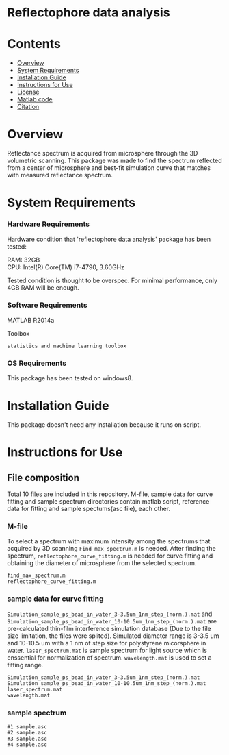 # Reflectophore data analysis

# Contents

- [Overview](#overview)
- [System Requirements](#system-requirements)
- [Installation Guide](#installation-guide)
- [Instructions for Use](#instructions-for-use)
- [License](./LICENSE)
- [Matlab code](https://github.com/neurodata/mgc-paper/tree/master/Code/MGC)
- [Citation](#citation)

# Overview

Reflectance spectrum is acquired from microsphere through the 3D volumetric scanning. This package was made to find the spectrum reflected from a center of microsphere and best-fit simulation curve that matches with measured reflectance spectrum. 

# System Requirements

### Hardware Requirements

Hardware condition that 'reflectophore data analysis' package has been tested:

RAM: 32GB      
CPU: Intel(R) Core(TM) i7-4790, 3.60GHz

Tested condition is thought to be overspec. For minimal performance, only 4GB RAM will be enough.


### Software Requirements


MATLAB R2014a
      
Toolbox
```
statistics and machine learning toolbox
```

### OS Requirements

This package has been tested on windows8.

# Installation Guide

This package doesn't need any installation because it runs on script.


# Instructions for Use

## File composition

Total 10 files are included in this repository. M-file, sample data for curve fitting and sample spectrum directories contain matlab script, reference data for fitting and sample spectums(asc file), each other.

### M-file

To select a spectrum with maximum intensity among the spectrums that acquired by 3D scanning `Find_max_spectrum.m` is needed. After finding the spectrum, `reflectophore_curve_fitting.m` is needed for curve fitting and obtaining the diameter of microsphere from the selected spectrum.     

```
find_max_spectrum.m
reflectophore_curve_fitting.m
```

### sample data for curve fitting

`Simulation_sample_ps_bead_in_water_3-3.5um_1nm_step_(norm.).mat` and `Simulation_sample_ps_bead_in_water_10-10.5um_1nm_step_(norm.).mat` are pre-calculated thin-film interference simulation database (Due to the file size limitation, the files were splited). Simulated diameter range is 3-3.5 um and 10-10.5 um with a 1 nm of step size for polystyrene micorsphere in water. `laser_spectrum.mat` is sample spectrum for light source which is enssential for normalization of spectrum. `wavelength.mat` is used to set a fitting range.

```
Simulation_sample_ps_bead_in_water_3-3.5um_1nm_step_(norm.).mat
Simulation_sample_ps_bead_in_water_10-10.5um_1nm_step_(norm.).mat
laser_spectrum.mat
wavelength.mat
```

### sample spectrum



```
#1 sample.asc
#2 sample.asc
#3 sample.asc
#4 sample.asc
```
